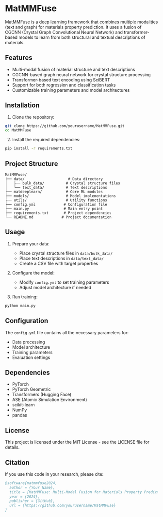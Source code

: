 # MatMMFuse

MatMMFuse is a deep learning framework that combines multiple modalities (text and graph) for materials property prediction. It uses a fusion of CGCNN (Crystal Graph Convolutional Neural Network) and transformer-based models to learn from both structural and textual descriptions of materials.

## Features

- Multi-modal fusion of material structure and text descriptions
- CGCNN-based graph neural network for crystal structure processing
- Transformer-based text encoding using SciBERT
- Support for both regression and classification tasks
- Customizable training parameters and model architectures

## Installation

1. Clone the repository:
```bash
git clone https://github.com/yourusername/MatMMFuse.git
cd MatMMFuse
```

2. Install the required dependencies:
```bash
pip install -r requirements.txt
```

## Project Structure

```
MatMMFuse/
├── data/                    # Data directory
│   ├── bulk_data/          # Crystal structure files
│   └── text_data/          # Text descriptions
├── matdeeplearn/           # Core ML modules
├── models/                 # Model implementations
├── utils/                  # Utility functions
├── config.yml             # Configuration file
├── main.py                # Main entry point
├── requirements.txt       # Project dependencies
└── README.md             # Project documentation
```

## Usage

1. Prepare your data:
   - Place crystal structure files in `data/bulk_data/`
   - Place text descriptions in `data/text_data/`
   - Create a CSV file with target properties

2. Configure the model:
   - Modify `config.yml` to set training parameters
   - Adjust model architecture if needed

3. Run training:
```bash
python main.py
```

## Configuration

The `config.yml` file contains all the necessary parameters for:
- Data processing
- Model architecture
- Training parameters
- Evaluation settings

## Dependencies

- PyTorch
- PyTorch Geometric
- Transformers (Hugging Face)
- ASE (Atomic Simulation Environment)
- scikit-learn
- NumPy
- pandas

## License

This project is licensed under the MIT License - see the LICENSE file for details.

## Citation

If you use this code in your research, please cite:

```bibtex
@software{matmmfuse2024,
  author = {Your Name},
  title = {MatMMFuse: Multi-Modal Fusion for Materials Property Prediction},
  year = {2024},
  publisher = {GitHub},
  url = {https://github.com/yourusername/MatMMFuse}
}
``` 
